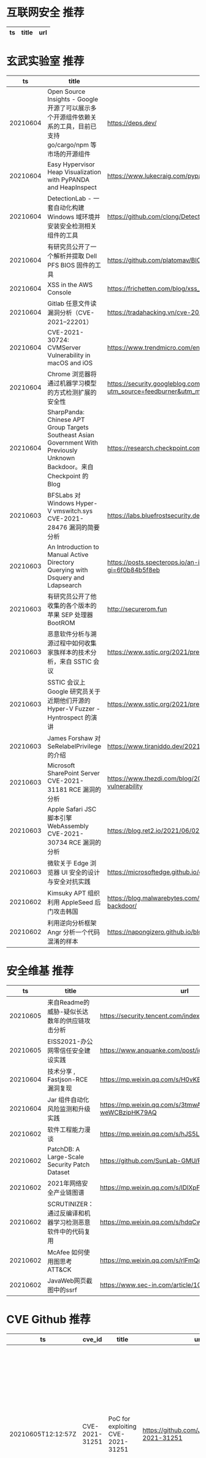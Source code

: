 # 互联网安全 推荐
| ts | title | url| 
| --- | --- | ---| 


# 玄武实验室 推荐
| ts | title | url| 
| --- | --- | ---| 
| 20210604 | Open Source Insights - Google 开源了可以展示多个开源组件依赖关系的工具，目前已支持 go/cargo/npm 等市场的开源组件 | https://deps.dev/| 
| 20210604 | Easy Hypervisor Heap Visualization with PyPANDA and HeapInspect | https://www.lukecraig.com/pypanda_heap_inspect/| 
| 20210604 | DetectionLab - 一套自动化构建 Windows 域环境并安装安全检测相关组件的工具 | https://github.com/clong/DetectionLab| 
| 20210604 | 有研究员公开了一个解析并提取 Dell PFS BIOS 固件的工具 | https://github.com/platomav/BIOSUtilities#vaio-packaging-manager-extractor| 
| 20210604 | XSS in the AWS Console | https://frichetten.com/blog/xss_in_aws_console/| 
| 20210604 | Gitlab 任意文件读漏洞分析（CVE-2021–22201） | https://tradahacking.vn/cve-2021-22201-arbitrary-file-read-on-gitlab-d84d77cd83e3| 
| 20210604 | CVE-2021-30724: CVMServer Vulnerability in macOS and iOS | https://www.trendmicro.com/en_us/research/21/f/CVE-2021-30724_CVMServer_Vulnerability_in_macOS_and_iOS.html| 
| 20210604 | Chrome 浏览器将通过机器学习模型的方式检测扩展的安全性 | https://security.googleblog.com/2021/06/new-protections-for-enhanced-safe.html?utm_source=feedburner&utm_medium=feed&utm_campaign=Feed%3A+GoogleOnlineSecurityBlog+%28Google+Online+Security+Blog%29| 
| 20210604 | SharpPanda: Chinese APT Group Targets Southeast Asian Government With Previously Unknown Backdoor。来自 Checkpoint 的 Blog | https://research.checkpoint.com/2021/chinese-apt-group-targets-southeast-asian-government-with-previously-unknown-backdoor/| 
| 20210603 | BFSLabs 对 Windows Hyper-V vmswitch.sys CVE-2021-28476 漏洞的简要分析 | https://labs.bluefrostsecurity.de/advisories/bfs-sa-2021-001/| 
| 20210603 | An Introduction to Manual Active Directory Querying with Dsquery and Ldapsearch | https://posts.specterops.io/an-introduction-to-manual-active-directory-querying-with-dsquery-and-ldapsearch-84943c13d7eb?gi=6f0b84b5f8eb| 
| 20210603 | 有研究员公开了他收集的各个版本的苹果 SEP 处理器 BootROM | http://securerom.fun| 
| 20210603 | 恶意软件分析与溯源过程中如何收集家族样本的技术分析，来自 SSTIC 会议 | https://www.sstic.org/2021/presentation/Taking_Advantage_of_PE_Metadata_or_How_To_Complete_your_Favorite_Threat_Actor_Sample_Collection/| 
| 20210603 | SSTIC 会议上 Google 研究员关于近期他们开源的 Hyper-V Fuzzer - Hyntrospect 的演讲 | https://www.sstic.org/2021/presentation/hyntrospect_a_fuzzer_for_hyper-v_devices/| 
| 20210603 | James Forshaw 对 SeRelabelPrivilege 的介绍 | https://www.tiraniddo.dev/2021/06/the-much-misunderstood.html| 
| 20210603 | Microsoft SharePoint Server CVE-2021-31181 RCE 漏洞的分析 | https://www.thezdi.com/blog/2021/6/1/cve-2021-31181-microsoft-sharepoint-webpart-interpretation-conflict-remote-code-execution-vulnerability| 
| 20210603 | Apple Safari JSC 脚本引擎 WebAssembly CVE-2021-30734 RCE 漏洞的分析 | https://blog.ret2.io/2021/06/02/pwn2own-2021-jsc-exploit/| 
| 20210603 | 微软关于 Edge 浏览器 UI 安全的设计与安全对抗实践 | https://microsoftedge.github.io/edgevr/posts/ui-security-thinking-outside-the-viewport/| 
| 20210602 | Kimsuky APT 组织利用 AppleSeed 后门攻击韩国 | https://blog.malwarebytes.com/threat-analysis/2021/06/kimsuky-apt-continues-to-target-south-korean-government-using-appleseed-backdoor/| 
| 20210602 | 利用逆向分析框架 Angr 分析一个代码混淆的样本 | https://napongizero.github.io/blog/Defeating-Code-Obfuscation-with-Angr| 


# 安全维基 推荐
| ts | title | url| 
| --- | --- | ---| 
| 20210605 | 来自Readme的威胁-疑似长达数年的供应链攻击分析 | https://security.tencent.com/index.php/blog/msg/192| 
| 20210605 | EISS2021-办公网零信任安全建设实践 | https://www.anquanke.com/post/id/241954| 
| 20210604 | 技术分享 , Fastjson-RCE漏洞复现 | https://mp.weixin.qq.com/s/H0vKBKmsATuB3yKGXeAQvw| 
| 20210604 | Jar 组件自动化风险监测和升级实践 | https://mp.weixin.qq.com/s/3tmwACw-weWCBzipHK79AQ| 
| 20210602 | 软件工程能力漫谈 | https://mp.weixin.qq.com/s/hJS5LJRZkMZmHm6g2R_jpw| 
| 20210602 | PatchDB: A Large-Scale Security Patch Dataset | https://github.com/SunLab-GMU/PatchDataset| 
| 20210602 | 2021年网络安全产业链图谱 | https://mp.weixin.qq.com/s/IDlXpFBtX19CE9PLoSgVYA| 
| 20210602 | SCRUTINIZER：通过反编译和机器学习检测恶意软件中的代码复用 | https://mp.weixin.qq.com/s/hdqCwSoXdxAYB8OfL5oJEQ| 
| 20210602 | McAfee 如何使用图思考 ATT&CK | https://mp.weixin.qq.com/s/rlFmQdZZTHUnX2D1JSVtFQ| 
| 20210602 | JavaWeb网页截图中的ssrf | https://www.sec-in.com/article/1080| 


# CVE Github 推荐
| ts | cve_id | title | url | cve_detail| 
| --- | --- | --- | --- | ---| 
| 20210605T12:12:57Z | CVE-2021-31251 | PoC for exploiting CVE-2021-31251 | https://github.com/JamesGeeee/CVE-2021-31251 | An authentication bypass in telnet server in BF-430 and BF431 232/422 TCP/IP Converter, BF-450M and SEMAC from CHIYU Technology Inc allows obtaining a privileged connection with the target device by supplying a specially malformed request and an attacker may force the remote telnet server to believe that the user has already authenticated.| 
| 20210605T12:12:55Z | CVE-2021-31250 | PoC for exploiting CVE-2021-31250 | https://github.com/JamesGeeee/CVE-2021-31250 | Multiple storage XSS vulnerabilities were discovered on BF-430, BF-431 and BF-450M TCP/IP Converter devices from CHIYU Technology Inc due to a lack of sanitization of the input on the components man.cgi, if.cgi, dhcpc.cgi, ppp.cgi.| 
| 20210605T12:12:53Z | CVE-2021-31249 | PoC for exploiting CVE-2021-31249 | https://github.com/JamesGeeee/CVE-2021-31249 | A CRLF injection vulnerability was found on BF-430, BF-431, and BF-450M TCP/IP Converter devices from CHIYU Technology Inc due to a lack of validation on the parameter redirect= available on multiple CGI components.| 
| 20210605T12:12:52Z | CVE-2021-26928 | PoC for exploiting CVE-2021-26928 | https://github.com/JamesGeeee/CVE-2021-26928 |  BIRD through 2.0.7 does not provide functionality for password authentication of BGP peers. Because of this, products that use BIRD (which may, for example, include Tigera products in some configurations, as well as products of other vendors) may have been susceptible to route redirection for Denial of Service and/or Information Disclosure. NOTE: a researcher has asserted that the behavior is within Tigera’s area of responsibility; however, Tigera disagrees.| 
| 20210605T12:12:50Z | CVE-2021-32641 | PoC for exploiting CVE-2021-32641 | https://github.com/JamesGeeee/CVE-2021-32641 | auth0-lock is Auth0%s signin solution. Versions of nauth0-lock before and including `11.30.0` are vulnerable to reflected XSS. An attacker can execute arbitrary code when the library%s `flashMessage` feature is utilized and user input or data from URL parameters is incorporated into the `flashMessage` or the library%s `languageDictionary` feature is utilized and user input or data from URL parameters is incorporated into the `languageDictionary`. The vulnerability is patched in version 11.30.1.| 
| 20210605T12:12:49Z | CVE-2021-32638 | PoC for exploiting CVE-2021-32638 | https://github.com/JamesGeeee/CVE-2021-32638 | Github%s CodeQL action is provided to run CodeQL-based code scanning on non-GitHub CI/CD systems and requires a GitHub access token to connect to a GitHub repository. The runner and its documentation previously suggested passing the GitHub token as a command-line parameter to the process instead of reading it from a file, standard input, or an environment variable. This approach made the token visible to other processes on the same machine, for example in the output of the `ps` command. If the CI system publicly exposes the output of `ps`, for example by logging the output, then the GitHub access token can be exposed beyond the scope intended. Users of the CodeQL runner on 3rd-party systems, who are passing a GitHub token via the `--github-auth` flag, are affected. This applies to both GitHub.com and GitHub Enterprise users. Users of the CodeQL Action on GitHub Actions are not affected. The `--github-auth` flag is now considered insecure and deprecated. The undocumented `--external-repository-token` flag has been removed. To securely provide a GitHub access token to the CodeQL runner, users should **do one of the following instead**: Use the `--github-auth-stdin` flag and pass the token on the command line via standard input OR set the `GITHUB_TOKEN` environment variable to contain the token, then call the command without passing in the token. The old flag remains present for backwards compatibility with existing workflows. If the user tries to specify an access token using the `--github-auth` flag, there is a deprecation warning printed to the terminal that directs the user to one of the above options. All CodeQL runner releases codeql-bundle-20210304 onwards contain the patches. We recommend updating to a recent version of the CodeQL runner, storing a token in your CI system%s secret storage mechanism, and passing the token to the CodeQL runner using `--github-auth-stdin` or the `GITHUB_TOKEN` environment variable. If still using the old flag, ensure that process output, such as from `ps`, is not persisted in CI logs.| 
| 20210605T12:12:01Z | CVE-2020-13956 | PoC for exploiting CVE-2020-13956 | https://github.com/JamesGeeee/CVE-2020-13956 | Apache HttpClient versions prior to version 4.5.13 and 5.0.3 can misinterpret malformed authority component in request URIs passed to the library as java.net.URI object and pick the wrong target host for request execution.| 
| 20210605T12:11:59Z | CVE-2021-22207 | PoC for exploiting CVE-2021-22207 | https://github.com/JamesGeeee/CVE-2021-22207 | | 
| 20210605T12:11:57Z | CVE-2021-25217 | PoC for exploiting CVE-2021-25217 | https://github.com/JamesGeeee/CVE-2021-25217 | In ISC DHCP 4.1-ESV-R1 -> 4.1-ESV-R16, ISC DHCP 4.4.0 -> 4.4.2 (Other branches of ISC DHCP (i.e., releases in the 4.0.x series or lower and releases in the 4.3.x series) are beyond their End-of-Life (EOL) and no longer supported by ISC. From inspection it is clear that the defect is also present in releases from those series, but they have not been officially tested for the vulnerability), The outcome of encountering the defect while reading a lease that will trigger it varies, according to: the component being affected (i.e., dhclient or dhcpd) whether the package was built as a 32-bit or 64-bit binary whether the compiler flag -fstack-protection-strong was used when compiling In dhclient, ISC has not successfully reproduced the error on a 64-bit system. However, on a 32-bit system it is possible to cause dhclient to crash when reading an improper lease, which could cause network connectivity problems for an affected system due to the absence of a running DHCP client process. In dhcpd, when run in DHCPv4 or DHCPv6 mode: if the dhcpd server binary was built for a 32-bit architecture AND the -fstack-protection-strong flag was specified to the compiler, dhcpd may exit while parsing a lease file containing an objectionable lease, resulting in lack of service to clients. Additionally, the offending lease and the lease immediately following it in the lease database may be improperly deleted. if the dhcpd server binary was built for a 64-bit architecture OR if the -fstack-protection-strong compiler flag was NOT specified, the crash will not occur, but it is possible for the offending lease and the lease which immediately followed it to be improperly deleted.| 
| 20210605T12:06:53Z | CVE-2021-21985 | CVE-2021-21985 VMware vCenter Server远程代码执行漏洞 EXP (更新可回显EXP) | https://github.com/r0ckysec/CVE-2021-21985 | The vSphere Client (HTML5) contains a remote code execution vulnerability due to lack of input validation in the Virtual SAN Health Check plug-in which is enabled by default in vCenter Server. A malicious actor with network access to port 443 may exploit this issue to execute commands with unrestricted privileges on the underlying operating system that hosts vCenter Server.| 


# klee on Github 推荐
| ts | title | url | stars | forks| 
| --- | --- | --- | --- | ---| 
| 20210605T06:20:01Z | An open-source Chinese font derived from Fontworks% Klee One. 一款基于 FONTWORKS 的 Klee One 的开源中文字体。 | https://github.com/lxgw/LxgwWenKai | 647 | 15| 
| 20210605T06:05:27Z | A RISC-V RV32 virtual prototype based on riscv-vp with symbolic execution support | https://github.com/agra-uni-bremen/symex-vp | 2 | 0| 
| 20210605T06:02:09Z | A library for concolic execution of RV32 instruction set simulators | https://github.com/agra-uni-bremen/clover | 1 | 0| 
| 20210605T04:33:22Z | Dodoco doko? | https://github.com/RiceFT/klee | 0 | 0| 
| 20210604T17:23:04Z | RVT is a collection of tools/libraries to support both static and dynamic verification of Rust programs. | https://github.com/project-oak/rust-verification-tools | 141 | 14| 
| 20210604T16:39:31Z | Create CFGs and compute complexity metrics for Python, C++, and Java code. | https://github.com/hmc-alpaqa/metrinome | 12 | 0| 
| 20210604T12:51:45Z | Null | https://github.com/LunaNyan/klee.n-e.kr | 0 | 0| 
| 20210603T23:47:18Z | Null | https://github.com/JaimePSantos/ResearchKlee | 0 | 0| 
| 20210603T08:24:15Z | KLEE Symbolic Execution Engine | https://github.com/klee/klee | 1709 | 494| 
| 20210602T22:09:44Z | Git Blog | https://github.com/klee30810/klee30810.github.io | 0 | 0| 


# s2e on Github 推荐
| ts | title | url | stars | forks| 
| --- | --- | --- | --- | ---| 
| 20210604T10:59:30Z | S2E: A platform for multi-path program analysis with selective symbolic execution. | https://github.com/S2E/s2e | 128 | 31| 
| 20210603T23:31:01Z | Command line configuration & Test Tool for WIZnet Serial to Ethernet devices. | https://github.com/Wiznet/WIZnet-S2E-Tool | 7 | 3| 
| 20210602T08:47:12Z | S2E project | https://github.com/romanguerin/S2E | 0 | 0| 


# exploit on Github 推荐
| ts | title | url | stars | forks| 
| --- | --- | --- | --- | ---| 
| 20210605T12:12:57Z | PoC for exploiting CVE-2021-31251 | https://github.com/JamesGeeee/CVE-2021-31251 | 0 | 0| 
| 20210605T12:12:55Z | PoC for exploiting CVE-2021-31250 | https://github.com/JamesGeeee/CVE-2021-31250 | 0 | 0| 
| 20210605T12:12:53Z | PoC for exploiting CVE-2021-31249 | https://github.com/JamesGeeee/CVE-2021-31249 | 0 | 0| 
| 20210605T12:12:52Z | PoC for exploiting CVE-2021-26928 | https://github.com/JamesGeeee/CVE-2021-26928 | 0 | 0| 
| 20210605T12:12:50Z | PoC for exploiting CVE-2021-32641 | https://github.com/JamesGeeee/CVE-2021-32641 | 0 | 0| 
| 20210605T12:12:49Z | PoC for exploiting CVE-2021-32638 | https://github.com/JamesGeeee/CVE-2021-32638 | 0 | 0| 
| 20210605T12:12:01Z | PoC for exploiting CVE-2020-13956 | https://github.com/JamesGeeee/CVE-2020-13956 | 0 | 0| 
| 20210605T12:11:59Z | PoC for exploiting CVE-2021-22207 | https://github.com/JamesGeeee/CVE-2021-22207 | 0 | 0| 
| 20210605T12:11:57Z | PoC for exploiting CVE-2021-25217 | https://github.com/JamesGeeee/CVE-2021-25217 | 0 | 0| 
| 20210605T12:02:48Z | Open-Source Vulnerability Intelligence Center - Unified source of vulnerability, exploit and threat Intelligence feeds | https://github.com/Patrowl/PatrowlHearsData | 24 | 11| 


# backdoor on Github 推荐
| ts | title | url | stars | forks| 
| --- | --- | --- | --- | ---| 
| 20210605T03:57:46Z | A curated list of backdoor learning resources | https://github.com/THUYimingLi/backdoor-learning-resources | 243 | 43| 
| 20210605T00:08:52Z | A simple and easy to use stresser for your ddos (booting) business services. | https://github.com/lolCourtesy/True-Security-Services-io-Shells-Backdoors-Removed | 0 | 0| 
| 20210604T22:50:56Z | A workflow to create/manage a backdoor admin account and rotate the password. E.g. Another LAPS workflow. | https://github.com/Rocketman-Tech/BreakGlassUser | 0 | 0| 
| 20210604T22:35:11Z | Windows 10 PRO Activator - No more backdoors via loaders from China and neither you will need any crack anymore that is valid for a week or two. This is script is written for powershell/cmd. This script will also removing all bloatware from Windows 10. Edit the script after your needs. | https://github.com/wuseman/wLoader | 63 | 16| 
| 20210604T22:30:19Z | Null | https://github.com/victormuller2007/backdoord | 0 | 0| 
| 20210604T20:45:49Z | App that gives trends and growth of several career fields, how likely they%ll be taken over by automation & robots and gives a backdoor to enter the BIG digital revolution | https://github.com/AyoubHan/Backdoor-Project | 0 | 0| 
| 20210604T19:41:19Z | A basic trojan backdoor that connects the infected system with the trojan%s command server, which includes a custom shell. Educational purposes only. | https://github.com/c0y0te-git/Antioch_Trojan | 0 | 0| 
| 20210604T19:28:48Z | Python 3 IRC Bot / Botnet | https://github.com/trackmastersteve/HackServ | 21 | 17| 
| 20210604T14:27:43Z | Ghost Framework is an Android post-exploitation framework that exploits the Android Debug Bridge to remotely access an Android device. | https://github.com/EntySec/ghost | 1129 | 544| 
| 20210604T14:27:23Z | A sample app to demonstrate how to create Xamarin UITests using the Page Object architecture, Backdoor Methods and App Links (aka Deep Linking) | https://github.com/brminnick/UITestSampleApp | 35 | 27| 


# fuzz on Github 推荐
| ts | title | url | stars | forks| 
| --- | --- | --- | --- | ---| 
| 20210605T01:47:38Z | Basic fuzzing input mutator. | https://github.com/00xc/cmutator | 1 | 0| 
| 20210605T01:43:56Z | Null | https://github.com/my000own000files1/Fuzzy | 0 | 0| 
| 20210605T00:53:11Z | 99minutos coverage maps | https://github.com/99minutos/fuzzy-journey | 0 | 0| 
| 20210604T23:14:57Z | Null | https://github.com/VeriBlock/fuzz-corpus | 1 | 1| 
| 20210604T22:13:39Z | RESTler is the first stateful REST API fuzzing tool for automatically testing cloud services through their REST APIs and finding security and reliability bugs in these services. | https://github.com/microsoft/restler-fuzzer | 870 | 92| 
| 20210604T22:09:47Z | 🤖 Repeat tests. Repeat tests. Repeat tests. | https://github.com/ehmicky/test-each | 92 | 2| 
| 20210604T21:57:03Z | Fuzzy Decision Tree implementation for Python | https://github.com/balins/fuzzytree | 0 | 0| 
| 20210604T21:55:37Z | Software for fuzzing, used on web application pentestings. | https://github.com/NESCAU-UFLA/FuzzingTool | 75 | 19| 
| 20210604T21:37:29Z | fuzzy C-Means clustering project, AmirKabir AI course spring 2021 | https://github.com/hamidrezaHemati/fuzzy-C-Means-Clustering | 0 | 0| 
| 20210604T21:30:08Z | Implementation of %Dostrajanie klasyfikatora FUZZY LOGIC z użyciem procedury PSO.%  in python | https://github.com/wujekstaszek/MIO_2021_PSO_FUZZY_LOGIC | 0 | 0| 



# 日更新程序
